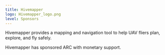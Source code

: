 ```yaml
---
title: Hivemapper
logo: Hivemapper_logo.png
level: Sponsors
---
```


Hivemapper provides a mapping and navigation tool to help UAV fliers plan,
explore, and fly safely.

Hivemapper has sponsored ARC with monetary support.
